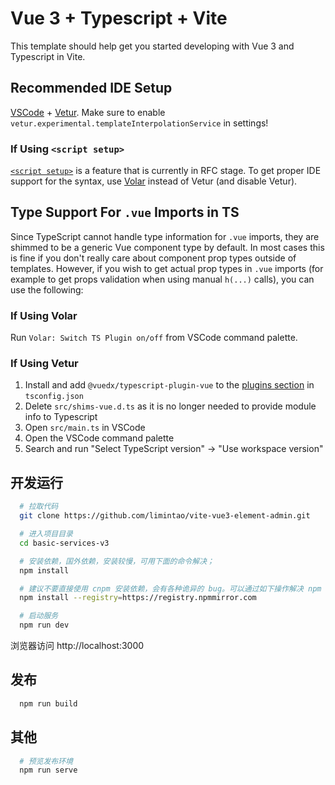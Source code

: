 # Vue 3 + Typescript + Vite

This template should help get you started developing with Vue 3 and Typescript in Vite.

## Recommended IDE Setup

[VSCode](https://code.visualstudio.com/) + [Vetur](https://marketplace.visualstudio.com/items?itemName=octref.vetur). Make sure to enable `vetur.experimental.templateInterpolationService` in settings!

### If Using `<script setup>`

[`<script setup>`](https://github.com/vuejs/rfcs/pull/227) is a feature that is currently in RFC stage. To get proper IDE support for the syntax, use [Volar](https://marketplace.visualstudio.com/items?itemName=johnsoncodehk.volar) instead of Vetur (and disable Vetur).

## Type Support For `.vue` Imports in TS

Since TypeScript cannot handle type information for `.vue` imports, they are shimmed to be a generic Vue component type by default. In most cases this is fine if you don't really care about component prop types outside of templates. However, if you wish to get actual prop types in `.vue` imports (for example to get props validation when using manual `h(...)` calls), you can use the following:

### If Using Volar

Run `Volar: Switch TS Plugin on/off` from VSCode command palette.

### If Using Vetur

1. Install and add `@vuedx/typescript-plugin-vue` to the [plugins section](https://www.typescriptlang.org/tsconfig#plugins) in `tsconfig.json`
2. Delete `src/shims-vue.d.ts` as it is no longer needed to provide module info to Typescript
3. Open `src/main.ts` in VSCode
4. Open the VSCode command palette 
5. Search and run "Select TypeScript version" -> "Use workspace version"


## 开发运行
```zsh
  # 拉取代码
  git clone https://github.com/limintao/vite-vue3-element-admin.git

  # 进入项目目录
  cd basic-services-v3

  # 安装依赖，国外依赖，安装较慢，可用下面的命令解决；
  npm install

  # 建议不要直接使用 cnpm 安装依赖，会有各种诡异的 bug。可以通过如下操作解决 npm 下载速度慢的问题
  npm install --registry=https://registry.npmmirror.com

  # 启动服务
  npm run dev
```
浏览器访问 http://localhost:3000

##  发布

```zsh
  npm run build
```

## 其他
```zsh
  # 预览发布环境
  npm run serve
```
